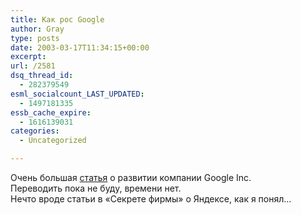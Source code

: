 ```yaml
---
title: Как рос Google
author: Gray
type: posts
date: 2003-03-17T11:34:15+00:00
excerpt:
url: /2581
dsq_thread_id:
  - 282379549
esml_socialcount_LAST_UPDATED:
  - 1497181335
essb_cache_expire:
  - 1616139031
categories:
  - Uncategorized

---
```








Очень большая <a href="http://www.fastcompany.com/magazine/69/google.html" target="_blank">статья</a> о развитии компании Google Inc.  
Переводить пока не буду, времени нет.  
Нечто вроде статьи в &#171;Секрете фирмы&#187; о Яндексе, как я понял&#8230;